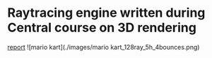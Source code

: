 # Raytracing engine written during Central course on 3D rendering
[report](Informatique_graphique_rapport.pdf)
![mario kart](./images/mario kart_128ray_5h_4bounces.png)

